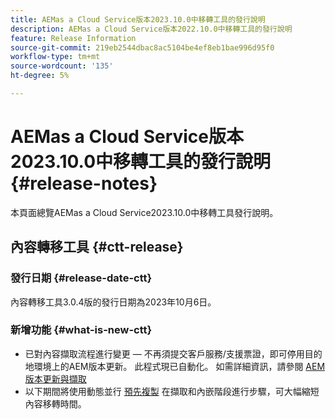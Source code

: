 ```yaml
---
title: AEMas a Cloud Service版本2023.10.0中移轉工具的發行說明
description: AEMas a Cloud Service版本2022.10.0中移轉工具的發行說明
feature: Release Information
source-git-commit: 219eb2544dbac8ac5104be4ef8eb1bae996d95f0
workflow-type: tm+mt
source-wordcount: '135'
ht-degree: 5%

---
```


# AEMas a Cloud Service版本2023.10.0中移轉工具的發行說明 {#release-notes}

本頁面總覽AEMas a Cloud Service2023.10.0中移轉工具發行說明。

## 內容轉移工具 {#ctt-release}

### 發行日期 {#release-date-ctt}

內容轉移工具3.0.4版的發行日期為2023年10月6日。

### 新增功能 {#what-is-new-ctt}

* 已對內容擷取流程進行變更 — 不再須提交客戶服務/支援票證，即可停用目的地環境上的AEM版本更新。 此程式現已自動化。 如需詳細資訊，請參閱 [AEM版本更新與擷取](/help/journey-migration/content-transfer-tool/using-content-transfer-tool/ingesting-content.md#aem-version-updates-and-ingestions)
* 以下期間將使用動態並行 [預先複製](/help/journey-migration/content-transfer-tool/using-content-transfer-tool/handling-large-content-repositories.md) 在擷取和內嵌階段進行步驟，可大幅縮短內容移轉時間。
